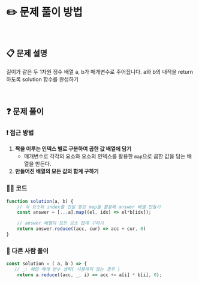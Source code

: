 # ✏️ 문제 풀이 방법
<br>

## 📋 문제 설명
길이가 같은 두 1차원 정수 배열 a, b가 매개변수로 주어집니다. a와 b의 내적을 return 하도록 solution 함수를 완성하기

<br />

## ❓ 문제 풀이

### ❗️ 접근 방법

1. **짝을 이루는 인덱스 별로 구분하여 곱한 값 배열에 담기**
   - 매개변수로 각각의 요소와 요소의 인덱스를 활용한 `map`으로 곱한 값을 담는 배열을 만든다.
2. **만들어진 배열의 모든 값의 합계 구하기**

### 👩‍💻 코드

```javascript
function solution(a, b) {
    // 각 요소와 index를 전달 받은 map을 활용해 answer 배열 만들기
    const answer = [...a].map((el, idx) => el*b[idx]);

    // answer 배열의 모든 요소 합계 구하기
    return answer.reduce((acc, cur) => acc + cur, 0)
}
```

### 📖 다른 사람 풀이
```javascript
const solution = ( a, b ) => {
   // _: 해당 매개 변수 생략( 사용하지 않는 경우 )
	return a.reduce((acc, _, i) => acc += a[i] * b[i], 0);
```


